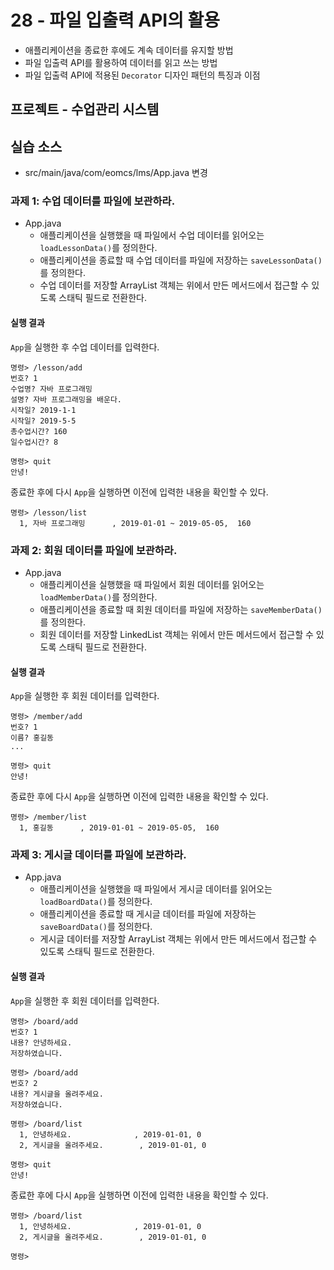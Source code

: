 # 28 - 파일 입출력 API의 활용

- 애플리케이션을 종료한 후에도 계속 데이터를 유지할 방법
- 파일 입출력 API를 활용하여 데이터를 읽고 쓰는 방법
- 파일 입출력 API에 적용된 `Decorator` 디자인 패턴의 특징과 이점
  
## 프로젝트 - 수업관리 시스템  

## 실습 소스

- src/main/java/com/eomcs/lms/App.java 변경


### 과제 1: 수업 데이터를 파일에 보관하라.

- App.java
    - 애플리케이션을 실행했을 때 파일에서 수업 데이터를 읽어오는 `loadLessonData()`를 정의한다.
    - 애플리케이션을 종료할 때 수업 데이터를 파일에 저장하는 `saveLessonData()`를 정의한다.
    - 수업 데이터를 저장할 ArrayList 객체는 위에서 만든 메서드에서 접근할 수 있도록 스태틱 필드로 전환한다.

#### 실행 결과

`App`을 실행한 후 수업 데이터를 입력한다.
```
명령> /lesson/add
번호? 1
수업명? 자바 프로그래밍
설명? 자바 프로그래밍을 배운다.
시작일? 2019-1-1
시작일? 2019-5-5
총수업시간? 160
일수업시간? 8

명령> quit
안녕!
```

종료한 후에 다시 `App`을 실행하면 이전에 입력한 내용을 확인할 수 있다.
```
명령> /lesson/list
  1, 자바 프로그래밍      , 2019-01-01 ~ 2019-05-05,  160
```

### 과제 2: 회원 데이터를 파일에 보관하라.

- App.java
    - 애플리케이션을 실행했을 때 파일에서 회원 데이터를 읽어오는 `loadMemberData()`를 정의한다.
    - 애플리케이션을 종료할 때 회원 데이터를 파일에 저장하는 `saveMemberData()`를 정의한다.
    - 회원 데이터를 저장할 LinkedList 객체는 위에서 만든 메서드에서 접근할 수 있도록 스태틱 필드로 전환한다.

#### 실행 결과

`App`을 실행한 후 회원 데이터를 입력한다.
```
명령> /member/add
번호? 1
이름? 홍길동
...

명령> quit
안녕!
```

종료한 후에 다시 `App`을 실행하면 이전에 입력한 내용을 확인할 수 있다.
```
명령> /member/list
  1, 홍길동      , 2019-01-01 ~ 2019-05-05,  160
```

### 과제 3: 게시글 데이터를 파일에 보관하라.

- App.java
    - 애플리케이션을 실행했을 때 파일에서 게시글 데이터를 읽어오는 `loadBoardData()`를 정의한다.
    - 애플리케이션을 종료할 때 게시글 데이터를 파일에 저장하는 `saveBoardData()`를 정의한다.
    - 게시글 데이터를 저장할 ArrayList 객체는 위에서 만든 메서드에서 접근할 수 있도록 스태틱 필드로 전환한다.

#### 실행 결과

`App`을 실행한 후 회원 데이터를 입력한다.
```
명령> /board/add
번호? 1
내용? 안녕하세요.
저장하였습니다.

명령> /board/add
번호? 2
내용? 게시글을 올려주세요.
저장하였습니다.

명령> /board/list
  1, 안녕하세요.              , 2019-01-01, 0
  2, 게시글을 올려주세요.        , 2019-01-01, 0

명령> quit
안녕!
```

종료한 후에 다시 `App`을 실행하면 이전에 입력한 내용을 확인할 수 있다.
```
명령> /board/list
  1, 안녕하세요.              , 2019-01-01, 0
  2, 게시글을 올려주세요.        , 2019-01-01, 0

명령> 
```


